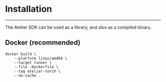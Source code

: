 # Installation
---

The Atelier SDK can be used as a library, and also as a compiled binary. 

## Docker (recommended)

```shell
docker build \
    --platform linux/amd64 \
    --target runner \
    --file .Dockerfile \
    --tag atelier-torch \
    --no-cache . 
```

